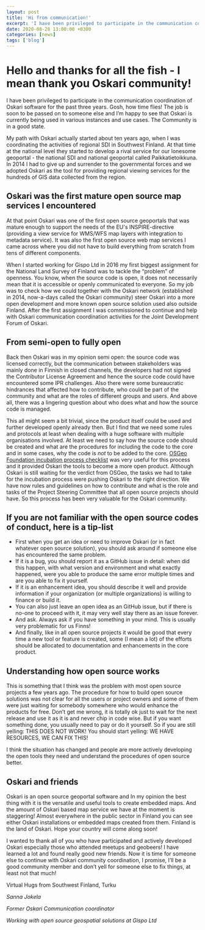 ```yaml
---
layout: post
title: 'Hi from communication!'
excerpt: 'I have been privileged to participate in the communication coordination of Oskari software for the past three years. Gosh, how the time flies!'
date: 2020-08-28 13:00:00 +0300
categories: [news]
tags: ['blog']
---
```


# Hello and thanks for all the fish - I mean thank you Oskari community!

I have been privileged to participate in the communication coordination of Oskari software for the past three years. Gosh, how time flies!
The job is soon to be passed on to someone else and I’m happy to see that Oskari is currently being used in various instances and use cases. The Community is in a good state.

My path with Oskari actually started about ten years ago, when I was coordinating the activities of regional SDI in Southwest Finland.
At that time at the national level they started to develop a rival service for our lonesome geoportal - the national SDI and national geoportal called Paikkatietoikkuna.
In 2014 I had to give up and surrender to the governmental forces and we adopted Oskari as the tool for providing regional viewing services for the hundreds of GIS data collected from the region.

## Oskari was the first mature open source map services I encountered

At that point Oskari was one of the first open source geoportals that was mature enough to support the needs of the EU's INSPIRE-directive (providing a view service for WMS/WFS map layers with integration to metadata service).
It was also the first open source web map services I came across where you did not have to build everything from scratch from tens of different components.

When I started working for Gispo Ltd in 2016 my first biggest assignment for the National Land Survey of Finland was to tackle the “problem” of openness.
You know, when the source code is open, it does not necessarily mean that it is accessible or openly communicated to everyone.
So my job was to check how we could together with the Oskari network (established in 2014, now-a-days called the Oskari community) steer Oskari into a more open development
and more known open source solution used also outside Finland. After the first assignment I was commissioned to continue and help with Oskari communication coordination activities for the Joint Development Forum of Oskari.

## From semi-open to fully open

Back then Oskari was in my opinion semi open: the source code was licensed correctly, but the communication between stakeholders was mainly done in Finnish in closed channels,
the developers had not signed the Contributor License Agreement and hence the source code could have encountered some IPR challenges.
Also there were some bureaucratic hindrances that affected how to contribute, who could be part of the community and what are the roles of different groups and users.
And above all, there was a lingering question about who does what and how the source code is managed.

This all might seem a bit trivial, since the product itself could be used and further developed openly already then.
But I find that we need some rules and protocols at least when dealing with a huge software with multiple organisations involved.
At least we need to say how the source code should be created and what are the procedures for including the code to the core and in some cases, why the code is _not_ to be added to the core.
[OSGeo Foundation incubation process checklist](https://wiki.osgeo.org/wiki/Incubation_Committee) was very useful for this process and it provided Oskari the tools to become a more open product.
Although Oskari is still waiting for the verdict from OSGeo, the tasks we had to take for the incubation process were pushing Oskari to the right direction.
We have now rules and guidelines on how to contribute and what is the role and tasks of the Project Steering Committee that all open source projects should have.
So this process has been very valuable for the Oskari community.

## If you are not familiar with the open source codes of conduct, here is a tip-list

- First when you get an idea or need to improve Oskari (or in fact whatever open source solution), you should ask around if someone else has encountered the same problem.
- If it is a bug, you should report it as a GitHub issue in detail: when did this happen, with what version and environment and what exactly happened, were you able to produce the same error multiple times and are you able to fix it yourself.
- If it is an enhancement idea, you should describe it well and provide information if your organization (or multiple organizations) is willing to finance or build it.
- You can also just leave an open idea as an GitHub issue, but if there is no-one to proceed with it, it may very well stay there as an issue forever.
- And ask. Always ask if you have something in your mind. This is usually very problematic for us Finns!
- And finally, like in all open source projects it would be good that every time a new tool or feature is created, some (I mean a lot) of the efforts should be allocated to documentation and enhancements in the core product.

## Understanding how open source works

This is something that I think was the problem with most open source projects a few years ago. The procedure for how to build open source solutions was not clear for all the users or project owners and some of them were just waiting for somebody somewhere who would enhance the products for free. Don’t get me wrong, it is totally ok just to wait for the next release and use it as it is and never chip in code wise. But if you want something done, you usually need to pay or do it yourself. So if you are still yelling: THIS DOES NOT WORK! You should start yelling: WE HAVE RESOURCES, WE CAN FIX THIS!

I think the situation has changed and people are more actively developing the open tools they need and understand the procedures of open source better.

## Oskari and friends

Oskari is an open source geoportal software and In my opinion the best thing with it is the versatile and useful tools to create embedded maps. And the amount of Oskari based map service we have at the moment is staggering! Almost everywhere in the public sector in Finland you can see either Oskari installations or embedded maps created from them. Finland is the land of Oskari. Hope your country will come along soon!

I wanted to thank all of you who have participated and actively developed Oskari especially those who attended meetups and geobeers! I have learned a lot and found really good new friends. Now it is time for someone else to continue with Oskari community coordination, I promise, I’ll be a good community member and don’t yell for someone else to fix things, at least not that much!

Virtual Hugs from Southwest Finland, Turku

_Sanna Jokela_

_Former Oskari Communication coordinator_

_Working with open source geospatial solutions at Gispo Ltd_
